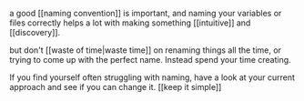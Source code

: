 a good [[naming convention]] is important, and naming your variables or files correctly helps a lot with making something [[intuitive]] and [[discovery]].

but don't [[waste of time|waste time]] on renaming things all the time, or trying to come up with the perfect name. Instead spend your time creating.

If you find yourself often struggling with naming, have a look at your current approach and see if you can change it. 
[[keep it simple]]

